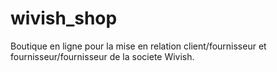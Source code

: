 # wivish_shop
Boutique en ligne pour la mise en relation client/fournisseur et fournisseur/fournisseur de la societe Wivish.
